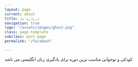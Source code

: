 ```yaml
---
layout: page
current: about
title: درباره ما
navigation: true
logo: "/assets/images/ghost.png"
class: page-template
subclass: post page
permalink: "/fa/about"

---
```

کودکی و نوجوانی مناسب ترین دوره برای یادگیری زبان انگلیسی می باشد.